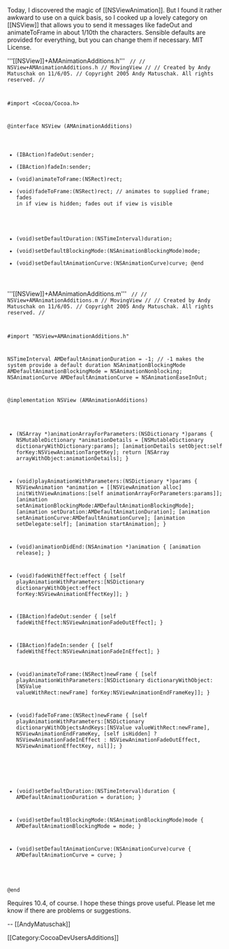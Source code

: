 Today, I discovered the magic of [[NSViewAnimation]]. But I found it rather awkward to use on a quick basis, so I cooked up a lovely category on [[NSView]] that allows you to send it messages like fadeOut and animateToFrame in about 1/10th the characters. Sensible defaults are provided for everything, but you can change them if necessary. MIT License.


'''[[NSView]]+AMAnimationAdditions.h'''
<code>
 //
 //  NSView+AMAnimationAdditions.h
 //  MovingView
 //
 //  Created by Andy Matuschak on 11/6/05.
 //  Copyright 2005 Andy Matuschak. All rights reserved.
 //
 
 #import <Cocoa/Cocoa.h>
 
 @interface NSView (AMAnimationAdditions)
 - (IBAction)fadeOut:sender;
 - (IBAction)fadeIn:sender;
 - (void)animateToFrame:(NSRect)rect;
 - (void)fadeToFrame:(NSRect)rect; // animates to supplied frame; fades in if view is hidden; fades out if view is visible
 
 + (void)setDefaultDuration:(NSTimeInterval)duration;
 + (void)setDefaultBlockingMode:(NSAnimationBlockingMode)mode;
 + (void)setDefaultAnimationCurve:(NSAnimationCurve)curve;
 @end
</code>

'''[[NSView]]+AMAnimationAdditions.m'''
<code>
 //
 //  NSView+AMAnimationAdditions.m
 //  MovingView
 //
 //  Created by Andy Matuschak on 11/6/05.
 //  Copyright 2005 Andy Matuschak. All rights reserved.
 //
 
 #import "NSView+AMAnimationAdditions.h"
 
 NSTimeInterval AMDefaultAnimationDuration = -1; // -1 makes the system provide a default duration
 NSAnimationBlockingMode AMDefaultAnimationBlockingMode = NSAnimationNonblocking;
 NSAnimationCurve AMDefaultAnimationCurve = NSAnimationEaseInOut;
 
 @implementation NSView (AMAnimationAdditions)
 
 - (NSArray *)animationArrayForParameters:(NSDictionary *)params
 {
 	NSMutableDictionary *animationDetails = [NSMutableDictionary dictionaryWithDictionary:params];
 	[animationDetails setObject:self forKey:NSViewAnimationTargetKey];
 	return [NSArray arrayWithObject:animationDetails];
 }
 
 - (void)playAnimationWithParameters:(NSDictionary *)params
 {
 	NSViewAnimation *animation = [[NSViewAnimation alloc] initWithViewAnimations:[self animationArrayForParameters:params]];
 	[animation setAnimationBlockingMode:AMDefaultAnimationBlockingMode];
 	[animation setDuration:AMDefaultAnimationDuration];
 	[animation setAnimationCurve:AMDefaultAnimationCurve];
 	[animation setDelegate:self];
 	[animation startAnimation];
 }
 
 - (void)animationDidEnd:(NSAnimation *)animation
 {
 	[animation release];
 }
 
 - (void)fadeWithEffect:effect
 {
 	[self playAnimationWithParameters:[NSDictionary dictionaryWithObject:effect forKey:NSViewAnimationEffectKey]];
 }
 
 - (IBAction)fadeOut:sender
 {
 	[self fadeWithEffect:NSViewAnimationFadeOutEffect];
 }
 
 - (IBAction)fadeIn:sender
 {
 	[self fadeWithEffect:NSViewAnimationFadeInEffect];
 }
 
 - (void)animateToFrame:(NSRect)newFrame
 {
 	[self playAnimationWithParameters:[NSDictionary dictionaryWithObject:[NSValue valueWithRect:newFrame] forKey:NSViewAnimationEndFrameKey]];
 }
 
 - (void)fadeToFrame:(NSRect)newFrame
 {
 	[self playAnimationWithParameters:[NSDictionary dictionaryWithObjectsAndKeys:[NSValue valueWithRect:newFrame], NSViewAnimationEndFrameKey, [self isHidden] ? NSViewAnimationFadeInEffect : NSViewAnimationFadeOutEffect, NSViewAnimationEffectKey, nil]];
 }
 
 + (void)setDefaultDuration:(NSTimeInterval)duration
 {
 	AMDefaultAnimationDuration = duration;
 }
 
 + (void)setDefaultBlockingMode:(NSAnimationBlockingMode)mode
 {
 	AMDefaultAnimationBlockingMode = mode;
 }
 
 + (void)setDefaultAnimationCurve:(NSAnimationCurve)curve
 {
 	AMDefaultAnimationCurve = curve;
 }
 
 @end
</code>

Requires 10.4, of course. I hope these things prove useful. Please let me know if there are problems or suggestions.

-- [[AndyMatuschak]]


[[Category:CocoaDevUsersAdditions]]